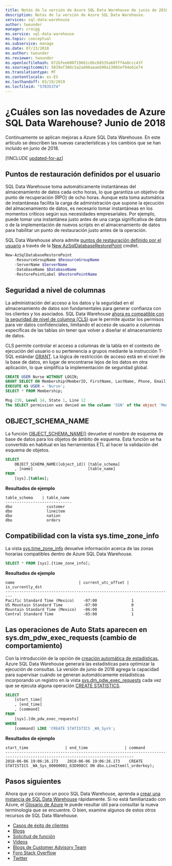```yaml
---
title: Notas de la versión de Azure SQL Data Warehouse de junio de 2018 | Microsoft Docs
description: Notas de la versión de Azure SQL Data Warehouse.
services: sql-data-warehouse
author: twounder
manager: craigg
ms.service: sql-data-warehouse
ms.topic: conceptual
ms.subservice: manage
ms.date: 07/23/2018
ms.author: twounder
ms.reviewer: twounder
ms.openlocfilehash: 672bfee600f19661c6bc68535a68fff4a0ccc43f
ms.sourcegitcommit: 5839af386c5a2ad46aaaeb90a13065ef94e61e74
ms.translationtype: MT
ms.contentlocale: es-ES
ms.lasthandoff: 03/19/2019
ms.locfileid: "57835374"
---
```

# <a name="whats-new-in-azure-sql-data-warehouse-june-2018"></a>¿Cuáles son las novedades de Azure SQL Data Warehouse? Junio de 2018
Continuamente se aplican mejoras a Azure SQL Data Warehouse. En este artículo se describen las nuevas características y los cambios que se han incluido en junio de 2018. 

[!INCLUDE [updated-for-az](../../includes/updated-for-az.md)]

## <a name="user-defined-restore-points"></a>Puntos de restauración definidos por el usuario
SQL Data Warehouse toma automáticamente instantáneas del almacenamiento de datos cada ocho horas, lo que garantiza un objetivo de punto de recuperación (RPO) de ocho horas. Aunque esta toma automática de instantáneas facilita la carga de administración que supone la ejecución del almacenamiento de datos, es necesario tomar instantáneas en los momentos críticos según sus necesidades empresariales. Por ejemplo, puede tomar una instantánea justo antes de una carga significativa de datos o de la implementación de nuevos scripts en el almacenamiento de datos para habilitar un punto de restauración justo antes de la operación. 

SQL Data Warehouse ahora admite [puntos de restauración definido por el usuario](https://azure.microsoft.com/blog/quick-recovery-time-with-sql-data-warehouse-using-user-defined-restore-points/) a través de la [New AzSqlDatabaseRestorePoint](https://docs.microsoft.com/powershell/module/az.sql/new-azsqldatabaserestorepoint) cmdlet.

```PowerShell
New-AzSqlDatabaseRestorePoint
    -ResourceGroupName $ResourceGroupName
    -ServerName $ServerName
    -DatabaseName $DatabaseName
    -RestorePointLabel $RestorePointName
```

## <a name="column-level-security"></a>Seguridad a nivel de columnas
La administración del acceso a los datos y la seguridad en el almacenamiento de datos son fundamentales para generar confianza con los clientes y los asociados. SQL Data Warehouse [ahora es compatible con la seguridad de nivel de columna (CLS)](https://azure.microsoft.com/blog/column-level-security-is-now-supported-in-azure-sql-data-warehouse/) que le permite ajustar los permisos para ver datos confidenciales, limitando el acceso de usuario a columnas específicas de las tablas sin tener que volver a diseñar el almacenamiento de datos.

CLS permite controlar el acceso a columnas de la tabla en el contexto de ejecución del usuario o su pertenencia a grupos mediante la instrucción T-SQL estándar [GRANT](https://docs.microsoft.com/azure/sql-data-warehouse/column-level-security). La lógica de restricción de acceso está en el nivel de la base de datos, en lugar de encontrarse lejos de los datos en otra aplicación, lo que simplifica la implementación de seguridad global.


```sql
CREATE USER Nurse WITHOUT LOGIN;   
GRANT SELECT ON Membership(MemberID, FirstName, LastName, Phone, Email) TO Nurse;   
EXECUTE AS USER = 'Nurse';
SELECT * FROM Membership;

Msg 230, Level 14, State 1, Line 12 
The SELECT permission was denied on the column 'SSN' of the object 'Membership', database 'CLS_TestDW', schema 'dbo'.
```

## <a name="objectschemaname"></a>OBJECT_SCHEMA_NAME
La función [OBJECT_SCHEMA_NAME()](https://docs.microsoft.com/sql/t-sql/functions/object-schema-name-transact-sql) devuelve el nombre de esquema de base de datos para los objetos de ámbito de esquema. Esta función se ha convertido en habitual en las herramientas ETL al hacer la validación del esquema de objetos. 

```sql
SELECT
    OBJECT_SCHEMA_NAME([object_id]) [table_schema]
    , [name]                        [table_name]
FROM
    [sys].[tables];
```

**Resultados de ejemplo**
```
table_schema    | table_name
-----------------------------
dbo               customer
dbo               lineitem
dbo               nation
dbo               orders
```

## <a name="support-for-the-systimezoneinfo-view"></a>Compatibilidad con la vista sys.time_zone_info
La vista [sys.time_zone_info](https://docs.microsoft.com/sql/relational-databases/system-catalog-views/sys-time-zone-info-transact-sql) devuelve información acerca de las zonas horarias compatibles dentro de Azure SQL Data Warehouse.

```sql
SELECT * FROM [sys].[time_zone_info];
```

**Resultados de ejemplo**
```
name                            | current_utc_offset | is_currently_dst
-------------------------------------------------------------------------
Pacific Standard Time (Mexico)    -07:00               1
US Mountain Standard Time         -07:00               0
Mountain Standard Time (Mexico)   -06:00               1
Central Standard Time             -05:00               1
```

## <a name="auto-stats-operations-appear-in-sysdmpdwexecrequests-behavior-change"></a>Las operaciones de Auto Stats aparecen en sys.dm_pdw_exec_requests (cambio de comportamiento)

Con la introducción de la opción de [creación automática de estadísticas](https://docs.microsoft.com/azure/sql-data-warehouse/sql-data-warehouse-tables-statistics#automatic-creation-of-statistics), Azure SQL Data Warehouse generará las estadísticas para optimizar la ejecución de consultas. La versión de junio de 2018 agrega la capacidad para supervisar cuándo se generan automáticamente estadísticas incorporando un registro en la vista [sys.dm_pdw_exec_requests](https://docs.microsoft.com/sql/relational-databases/system-dynamic-management-views/sys-dm-pdw-exec-requests-transact-sql) cada vez que se ejecuta alguna operación [CREATE STATISTICS](https://docs.microsoft.com/sql/t-sql/statements/create-statistics-transact-sql).

```sql
SELECT
    [start_time]
    , [end_time]
    , [command]
FROM
    [sys].[dm_pdw_exec_requests]
WHERE
    [command] LIKE 'CREATE STATISTICS _WA_Sys%';
```
**Resultados de ejemplo**
```
start_time                | end_time                | command
------------------------------------------------------------------------------------------------------------------------------
2018-06-06 19:06:26.173    2018-06-06 19:06:26.173    CREATE STATISTICS _WA_Sys_00000001_63D998CC ON dbo.LineItem(l_orderkey);
```

## <a name="next-steps"></a>Pasos siguientes
Ahora que ya conoce un poco SQL Data Warehouse, aprenda a [crear una instancia de SQL Data Warehouse][create a SQL Data Warehouse] rápidamente. Si no está familiarizado con Azure, el [Glosario de Azure][Azure glossary] le puede resultar útil para consultar la nueva terminología que se encuentre. O bien, examine algunos de estos otros recursos de SQL Data Warehouse.  

* [Casos de éxito de clientes]
* [Blogs]
* [Solicitud de función]
* [Vídeos]
* [Blogs de Customer Advisory Team]
* [Foro Stack Overflow]
* [Twitter]


[Blogs]: https://azure.microsoft.com/blog/tag/azure-sql-data-warehouse/
[Blogs de Customer Advisory Team]: https://blogs.msdn.microsoft.com/sqlcat/tag/sql-dw/
[Casos de éxito de clientes]: https://azure.microsoft.com/case-studies/?service=sql-data-warehouse
[Solicitud de función]: https://feedback.azure.com/forums/307516-sql-data-warehouse
[Foro Stack Overflow]: https://stackoverflow.com/questions/tagged/azure-sqldw
[Twitter]: https://twitter.com/hashtag/SQLDW
[Vídeos]: https://azure.microsoft.com/documentation/videos/index/?services=sql-data-warehouse
[create a SQL Data Warehouse]: ./create-data-warehouse-portal.md
[Azure glossary]: ../azure-glossary-cloud-terminology.md
